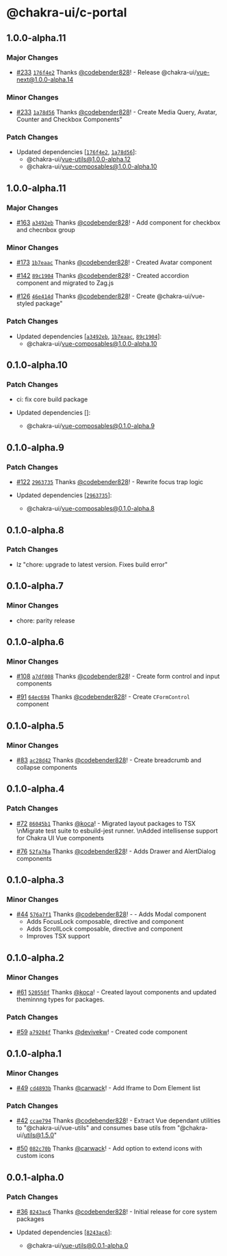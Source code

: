 # @chakra-ui/c-portal

## 1.0.0-alpha.11

### Major Changes

- [#233](https://github.com/chakra-ui/chakra-ui-vue-next/pull/233) [`176f4e2`](https://github.com/chakra-ui/chakra-ui-vue-next/commit/176f4e232da4af56a7982f98a6d8ff6d677ae430) Thanks [@codebender828](https://github.com/codebender828)! - Release @chakra-ui/vue-next@1.0.0-alpha.14

### Minor Changes

- [#233](https://github.com/chakra-ui/chakra-ui-vue-next/pull/233) [`1a78d56`](https://github.com/chakra-ui/chakra-ui-vue-next/commit/1a78d56ac1e79ca319de55be52650afdfd5eeaef) Thanks [@codebender828](https://github.com/codebender828)! - Create Media Query, Avatar, Counter and Checkbox Components"

### Patch Changes

- Updated dependencies [[`176f4e2`](https://github.com/chakra-ui/chakra-ui-vue-next/commit/176f4e232da4af56a7982f98a6d8ff6d677ae430), [`1a78d56`](https://github.com/chakra-ui/chakra-ui-vue-next/commit/1a78d56ac1e79ca319de55be52650afdfd5eeaef)]:
  - @chakra-ui/vue-utils@1.0.0-alpha.12
  - @chakra-ui/vue-composables@1.0.0-alpha.10

## 1.0.0-alpha.11

### Major Changes

- [#163](https://github.com/chakra-ui/chakra-ui-vue-next/pull/163) [`a3492eb`](https://github.com/chakra-ui/chakra-ui-vue-next/commit/a3492eb70b30207ab97a1a5b9273f70d14159df9) Thanks [@codebender828](https://github.com/codebender828)! - Add component for checkbox and checnbox group

### Minor Changes

- [#173](https://github.com/chakra-ui/chakra-ui-vue-next/pull/173) [`1b7eaac`](https://github.com/chakra-ui/chakra-ui-vue-next/commit/1b7eaacf56921498ea20166236d872fad698e8dd) Thanks [@codebender828](https://github.com/codebender828)! - Created Avatar component

* [#142](https://github.com/chakra-ui/chakra-ui-vue-next/pull/142) [`89c1904`](https://github.com/chakra-ui/chakra-ui-vue-next/commit/89c1904006578fca45c1938cf9d8cd44008ba0ab) Thanks [@codebender828](https://github.com/codebender828)! - Created accordion component and migrated to Zag.js

- [#126](https://github.com/chakra-ui/chakra-ui-vue-next/pull/126) [`46e414d`](https://github.com/chakra-ui/chakra-ui-vue-next/commit/46e414d1bb1a9a0b322beeedd8c9c3eb2811cb71) Thanks [@codebender828](https://github.com/codebender828)! - Create @chakra-ui/vue-styled package"

### Patch Changes

- Updated dependencies [[`a3492eb`](https://github.com/chakra-ui/chakra-ui-vue-next/commit/a3492eb70b30207ab97a1a5b9273f70d14159df9), [`1b7eaac`](https://github.com/chakra-ui/chakra-ui-vue-next/commit/1b7eaacf56921498ea20166236d872fad698e8dd), [`89c1904`](https://github.com/chakra-ui/chakra-ui-vue-next/commit/89c1904006578fca45c1938cf9d8cd44008ba0ab)]:
  - @chakra-ui/vue-composables@1.0.0-alpha.10

## 0.1.0-alpha.10

### Patch Changes

- ci: fix core build package

- Updated dependencies []:
  - @chakra-ui/vue-composables@0.1.0-alpha.9

## 0.1.0-alpha.9

### Patch Changes

- [#122](https://github.com/chakra-ui/chakra-ui-vue-next/pull/122) [`2963735`](https://github.com/chakra-ui/chakra-ui-vue-next/commit/29637355d6e37257e7ce43c10851049aba229359) Thanks [@codebender828](https://github.com/codebender828)! - Rewrite focus trap logic

- Updated dependencies [[`2963735`](https://github.com/chakra-ui/chakra-ui-vue-next/commit/29637355d6e37257e7ce43c10851049aba229359)]:
  - @chakra-ui/vue-composables@0.1.0-alpha.8

## 0.1.0-alpha.8

### Patch Changes

- lz "chore: upgrade to latest version. Fixes build error"

## 0.1.0-alpha.7

### Minor Changes

- chore: parity release

## 0.1.0-alpha.6

### Minor Changes

- [#108](https://github.com/chakra-ui/chakra-ui-vue-next/pull/108) [`a7df008`](https://github.com/chakra-ui/chakra-ui-vue-next/commit/a7df008af57158fbd9240645d4177cf862ca764d) Thanks [@codebender828](https://github.com/codebender828)! - Create form control and input components

* [#91](https://github.com/chakra-ui/chakra-ui-vue-next/pull/91) [`64ec694`](https://github.com/chakra-ui/chakra-ui-vue-next/commit/64ec694a67bf0932ad8d7569cf4347cd1da48513) Thanks [@codebender828](https://github.com/codebender828)! - Create `CFormControl` component

## 0.1.0-alpha.5

### Minor Changes

- [#83](https://github.com/chakra-ui/chakra-ui-vue-next/pull/83) [`ac28d42`](https://github.com/chakra-ui/chakra-ui-vue-next/commit/ac28d4217c3afb83383801316876f982163c5f5c) Thanks [@codebender828](https://github.com/codebender828)! - Create breadcrumb and collapse components

## 0.1.0-alpha.4

### Patch Changes

- [#72](https://github.com/chakra-ui/chakra-ui-vue-next/pull/72) [`86045b1`](https://github.com/chakra-ui/chakra-ui-vue-next/commit/86045b1c34a21c05f93015489a461887beffee27) Thanks [@koca](https://github.com/koca)! - Migrated layout packages to TSX \nMigrate test suite to esbuild-jest runner. \nAdded intellisense support for Chakra UI Vue components

* [#76](https://github.com/chakra-ui/chakra-ui-vue-next/pull/76) [`52fa76a`](https://github.com/chakra-ui/chakra-ui-vue-next/commit/52fa76ab461cf53ac619bcab0e591fe525a7a30b) Thanks [@codebender828](https://github.com/codebender828)! - Adds Drawer and AlertDialog components

## 0.1.0-alpha.3

### Minor Changes

- [#44](https://github.com/chakra-ui/chakra-ui-vue-next/pull/44) [`576a7f1`](https://github.com/chakra-ui/chakra-ui-vue-next/commit/576a7f12c179852ebfd9ee1905764357d7698dd6) Thanks [@codebender828](https://github.com/codebender828)! - - Adds Modal component
  - Adds FocusLock composable, directive and component
  - Adds ScrollLock composable, directive and component
  - Improves TSX support

## 0.1.0-alpha.2

### Minor Changes

- [#61](https://github.com/chakra-ui/chakra-ui-vue-next/pull/61) [`520550f`](https://github.com/chakra-ui/chakra-ui-vue-next/commit/520550f0a233af45d83a5dd49907646422b39eb9) Thanks [@koca](https://github.com/koca)! - Created layout components and updated theminnng types for packages.

### Patch Changes

- [#59](https://github.com/chakra-ui/chakra-ui-vue-next/pull/59) [`a79204f`](https://github.com/chakra-ui/chakra-ui-vue-next/commit/a79204f8a6786fdb6456632350480a14e17ad345) Thanks [@devivekw](https://github.com/devivekw)! - Created code component

## 0.1.0-alpha.1

### Minor Changes

- [#49](https://github.com/chakra-ui/chakra-ui-vue-next/pull/49) [`cd4893b`](https://github.com/chakra-ui/chakra-ui-vue-next/commit/cd4893b6a27df39b59066c6e1d714b3830cf41bd) Thanks [@carwack](https://github.com/carwack)! - Add Iframe to Dom Element list

### Patch Changes

- [#42](https://github.com/chakra-ui/chakra-ui-vue-next/pull/42) [`ccae794`](https://github.com/chakra-ui/chakra-ui-vue-next/commit/ccae794937096c98b50dd5b72ac21856bd0e0e67) Thanks [@codebender828](https://github.com/codebender828)! - Extract Vue dependant utilities to "@chakra-ui/vue-utils" and consumes base utils from "@chakra-ui/utils@1.5.0"

* [#50](https://github.com/chakra-ui/chakra-ui-vue-next/pull/50) [`082c70b`](https://github.com/chakra-ui/chakra-ui-vue-next/commit/082c70b03bd0e07704e1285592f515b3a43073b4) Thanks [@carwack](https://github.com/carwack)! - Add option to extend icons with custom icons

## 0.0.1-alpha.0

### Patch Changes

- [#36](https://github.com/chakra-ui/chakra-ui-vue-next/pull/36) [`8243ac6`](https://github.com/chakra-ui/chakra-ui-vue-next/commit/8243ac6cdc1ef47e56b3ec2f4635f44396273ee8) Thanks [@codebender828](https://github.com/codebender828)! - Initial release for core system packages

- Updated dependencies [[`8243ac6`](https://github.com/chakra-ui/chakra-ui-vue-next/commit/8243ac6cdc1ef47e56b3ec2f4635f44396273ee8)]:
  - @chakra-ui/vue-utils@0.0.1-alpha.0
